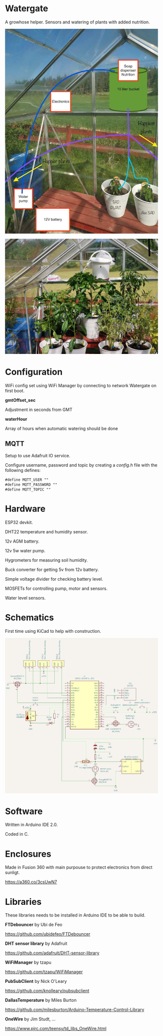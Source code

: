 # Watergate

A growhose helper. Sensors and watering of plants with added nutrition. 

![Growhouse](resources/growhouse.jpeg)

![Growhouse Photo](resources/growhouse-real.jpeg)

# Configuration

WiFi config set using WiFi Manager by connecting to network Watergate on first boot.

**gmtOffset_sec**

Adjustment in seconds from GMT

**waterHour**

Array of hours when automatic watering should be done

## MQTT

Setup to use Adafruit IO service.

Configure username, password and topic by creating a *config.h* file with the following defines:

    #define MQTT_USER ""
    #define MQTT_PASSWORD ""
    #define MQTT_TOPIC ""

# Hardware

ESP32 devkit.

DHT22 temperature and humidity sensor.

12v AGM battery.

12v 5w water pump.

Hygrometers for measuring soil humidity.

Buck converter for getting 5v from 12v battery.

Simple voltage divider for checking battery level.

MOSFETs for controlling pump, motor and sensors.

Water level sensors.

# Schematics

First time using KiCad to help with construction.

![Schematics](resources/schematics.jpeg)

# Software

Written in Arduino IDE 2.0.

Coded in C.

# Enclosures

Made in Fusion 360 with main purpouse to protect electronics from direct sunligt.

https://a360.co/3csUwN7

# Libraries

These libraries needs to be installed in Arduino IDE to be able to build.

**FTDebouncer** by Ubi de Feo

https://github.com/ubidefeo/FTDebouncer

**DHT sensor library** by Adafruit

https://github.com/adafruit/DHT-sensor-library

**WiFiManager** by tzapu

https://github.com/tzapu/WiFiManager

**PubSubClient** by Nick O'Leary

https://github.com/knolleary/pubsubclient

**DallasTemperature** by Miles Burton

https://github.com/milesburton/Arduino-Temperature-Control-Library

**OneWire** by Jim Studt, ...

https://www.pjrc.com/teensy/td_libs_OneWire.html